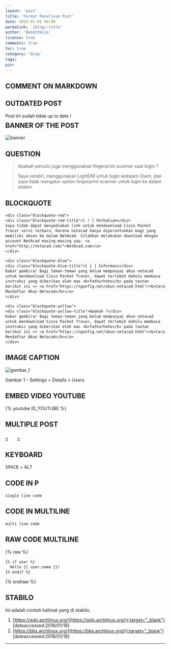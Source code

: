 ```yaml
---
layout: 'post'
title: 'Format Penulisan Post'
date: 2018-01-01 00:00
permalink: '/blog/:title'
author: 'BanditHijo'
license: true
comments: true
toc: true
category: 'blog'
tags:
pin:
---
```

## COMMENT ON MARKDOWN
[comment]: # (PERBAIKI BAGIAN INI)

## OUTDATED POST
<!-- OUTDATED POST -->
<p class="notif-post" style="margin-bottom: -20px;">Post ini sudah tidak up to date !</p>

## BANNER OF THE POST
<!-- BANNER OF THE POST -->
<img class="post-body-img" src="#" alt="banner">

## QUESTION
<!-- QUESTION -->
><p class="title-quote">Apakah penulis juga menggunakan fingerprint scanner saat login ?</p>
>Saya sendiri, menggunakan LightDM untuk login kedalam i3wm, dan saya tidak mengatur option fingerprint scanner untuk login ke dalam sistem.

## BLOCKQUOTE
<!-- PERHATIAN -->
    <div class="blockquote-red">
    <div class="blockquote-red-title">[ ! ] Perhatian</div>
    Saya tidak dapat menyediakan link untuk mendownload Cisco Packet Tracer versi terbaru. Karena netacad hanya diperuntukkan bagi yang memiliki akses ke dalam NetAcad. Silahkan melakukan download dengan account NetAcad masing-masing yaa. <a href="http://netacad.com/">NetAcad.com</a>
    </div>

<!-- INFORMATION -->
    <div class="blockquote-blue">
    <div class="blockquote-blue-title">[ i ] Informasi</div>
    Kabar gembira! Bagi teman-teman yang belum mempunyai akun netacad untuk mendownload Cisco Packet Tracer, dapat terlebih dahulu membaca instruksi yang diberikan oleh mas <b>fathurhoho</b> pada tautan berikut ini >> <a href="https://ngonfig.net/akun-netacad.html"><b>Cara Mendaftar Akun Netacad</b></a>
    </div>

<!-- PERTANYAAN -->
    <div class="blockquote-yellow">
    <div class="blockquote-yellow-title">Apakah ?</div>
    Kabar gembira! Bagi teman-teman yang belum mempunyai akun netacad untuk mendownload Cisco Packet Tracer, dapat terlebih dahulu membaca instruksi yang diberikan oleh mas <b>fathurhoho</b> pada tautan berikut ini >> <a href="https://ngonfig.net/akun-netacad.html"><b>Cara Mendaftar Akun Netacad</b></a>
    </div>

## IMAGE CAPTION
<!-- IMAGE CAPTION -->
![gambar_1](gambar_1.png)
<p class="img-caption">Gambar 1 - Settings > Details > Users</p>

## EMBED VIDEO YOUTUBE
<!-- EMBED CONTAINER: YOUTUBE -->
{% youtube ID_YOUTUBE %}

## MULTIPLE POST
<!-- NEXT PREV BUTTON -->
<div class="post-nav">
<a class="btn-blue-l" href="/python/00-pengenalan-python"><</a>
<a class="btn-blue-c" href="/python/"><img style="width:20px;" src="/assets/img/logo/logo_menu.png"></a>
<a class="btn-blue-r" href="/python/">></a>
</div>


## KEYBOARD
<!-- KEYBOARD -->
<kbd>SPACE</kbd> + <kbd>ALT</kbd>

## CODE IN P
<!-- CODE in P -->
`single line code`

## CODE IN MULTILINE
<!-- CODE MULTILINE -->
```
multi line code
```

## RAW CODE MULTILINE
<!-- LIQUID CODE MULTILINE -->
{% raw %}
```
{% if user %}
  Hello {{ user.name }}!
{% endif %}
```
{% endraw %}

## STABILO
Ini adalah contoh <span class="stabilo">kalimat yang di stabilo</span>.


<!-- REFERENCES -->
1. [https://wiki.archlinux.org/](https://wiki.archlinux.org/){:target="_blank"}
<br>[dateaccessed:2018/01/18]
2. [https://bbs.archlinux.org/](https://bbs.archlinux.org/){:target="_blank"}
<br>[dateaccessed:2018/01/18]


---

<link rel="icon" type="image/png" href="/assets/img/favicon/favicon.png">
